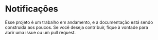 # Notificações 

Esse projeto é um trabalho em andamento, e a documentação está sendo construída aos poucos. Se você deseja contribuir, fique à vontade para abrir uma issue ou um pull request.